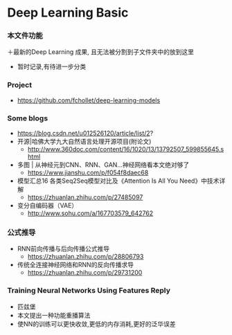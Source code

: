 # Deep Learning Basic

### 本文件功能
＋最新的Deep Learning 成果, 且无法被分割到子文件夹中的放到这里
+ 暂时记录,有待进一步分类

### Project
+ https://github.com/fchollet/deep-learning-models

### Some blogs
+ https://blog.csdn.net/u012526120/article/list/2?
+ 开源|哈佛大学九大自然语言处理开源项目(附论文)
	+ http://www.360doc.com/content/16/1020/13/13792507_599855645.shtml
+ 多图 | 从神经元到CNN、RNN、GAN…神经网络看本文绝对够了
	+ https://www.jianshu.com/p/f054f8daec68
+ 模型汇总16 各类Seq2Seq模型对比及《Attention Is All You Need》中技术详解
	+ https://zhuanlan.zhihu.com/p/27485097
+ 变分自编码器（VAE）
	+ http://www.sohu.com/a/167703579_642762

### 公式推导
+ RNN前向传播与后向传播公式推导
	+ https://zhuanlan.zhihu.com/p/28806793
+ 传统全连接神经网络和RNN的反向传播求导
	+ https://zhuanlan.zhihu.com/p/29731200

### Training Neural Networks Using Features Reply
+ 匹兹堡
+ 本文提出一种功能重播算法
+ 使NN的训练可以更快收敛,更低的内存消耗,更好的泛华误差

